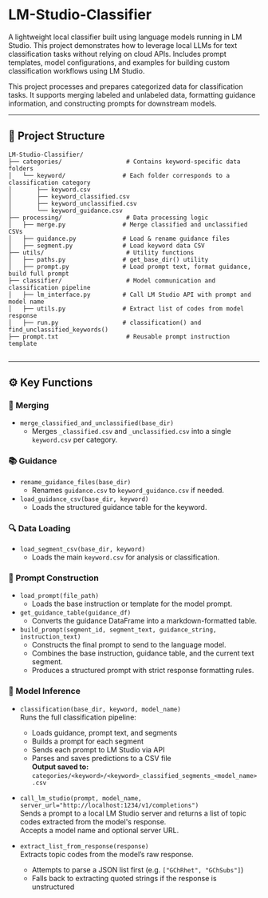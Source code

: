# LM-Studio-Classifier
A lightweight local classifier built using language models running in LM Studio. This project demonstrates how to leverage local LLMs for text classification tasks without relying on cloud APIs. Includes prompt templates, model configurations, and examples for building custom classification workflows using LM Studio.

This project processes and prepares categorized data for classification tasks. It supports merging labeled and unlabeled data, formatting guidance information, and constructing prompts for downstream models.

---

## 📁 Project Structure

```text
LM-Studio-Classifier/
├── categories/                  # Contains keyword-specific data folders
│   └── keyword/                # Each folder corresponds to a classification category
│       ├── keyword.csv
│       ├── keyword_classified.csv
│       ├── keyword_unclassified.csv
│       └── keyword_guidance.csv
├── processing/                  # Data processing logic
│   ├── merge.py                # Merge classified and unclassified CSVs
│   ├── guidance.py             # Load & rename guidance files
│   ├── segment.py              # Load keyword data CSV
├── utils/                       # Utility functions
│   ├── paths.py                # get_base_dir() utility
│   ├── prompt.py               # Load prompt text, format guidance, build full prompt
├── classifier/                  # Model communication and classification pipeline
│   ├── lm_interface.py         # Call LM Studio API with prompt and model name
│   ├── utils.py                # Extract list of codes from model response
│   ├── run.py                  # classification() and find_unclassified_keywords()
├── prompt.txt                   # Reusable prompt instruction template


```

---

## ⚙️ Key Functions

### 🔄 Merging
- `merge_classified_and_unclassified(base_dir)`
  - Merges `_classified.csv` and `_unclassified.csv` into a single `keyword.csv` per category.
  
### 📚 Guidance
- `rename_guidance_files(base_dir)`
  - Renames `guidance.csv` to `keyword_guidance.csv` if needed.
- `load_guidance_csv(base_dir, keyword)`
  - Loads the structured guidance table for the keyword.

### 🔍 Data Loading
- `load_segment_csv(base_dir, keyword)`
  - Loads the main `keyword.csv` for analysis or classification.

### 🧠 Prompt Construction
- `load_prompt(file_path)`
  - Loads the base instruction or template for the model prompt.
- `get_guidance_table(guidance_df)`
  - Converts the guidance DataFrame into a markdown-formatted table.
- `build_prompt(segment_id, segment_text, guidance_string, instruction_text)`
  - Constructs the final prompt to send to the language model.
  - Combines the base instruction, guidance table, and the current text segment.
  - Produces a structured prompt with strict response formatting rules.

### 🤖 Model Inference
- `classification(base_dir, keyword, model_name)`  
  Runs the full classification pipeline:
  - Loads guidance, prompt text, and segments
  - Builds a prompt for each segment
  - Sends each prompt to LM Studio via API
  - Parses and saves predictions to a CSV file  
  **Output saved to:**  
  `categories/<keyword>/<keyword>_classified_segments_<model_name>.csv`

- `call_lm_studio(prompt, model_name, server_url="http://localhost:1234/v1/completions")`  
  Sends a prompt to a local LM Studio server and returns a list of topic codes extracted from the model's response.  
  Accepts a model name and optional server URL.

- `extract_list_from_response(response)`  
  Extracts topic codes from the model’s raw response.  
  - Attempts to parse a JSON list first (e.g. `["GChRhet", "GChSubs"]`)  
  - Falls back to extracting quoted strings if the response is unstructured
